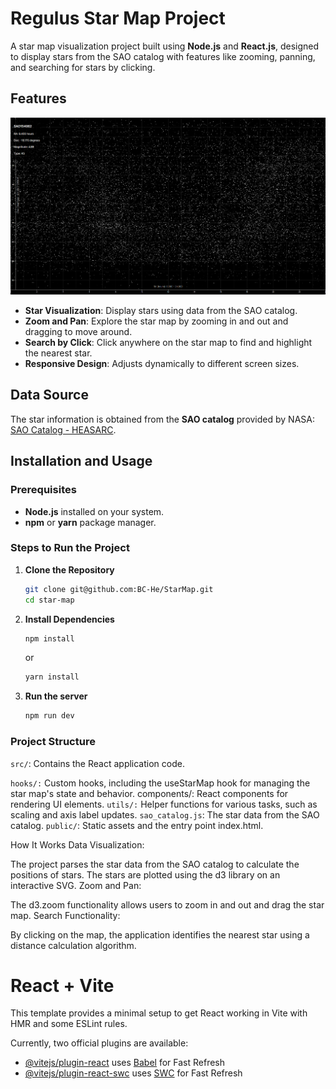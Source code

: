# Regulus Star Map Project

A star map visualization project built using **Node.js** and **React.js**, designed to display stars from the SAO catalog with features like zooming, panning, and searching for stars by clicking.

## Features
![Star Map web page view](assets/MapView.png)
- **Star Visualization**: Display stars using data from the SAO catalog.
- **Zoom and Pan**: Explore the star map by zooming in and out and dragging to move around.
- **Search by Click**: Click anywhere on the star map to find and highlight the nearest star.
- **Responsive Design**: Adjusts dynamically to different screen sizes.

## Data Source

The star information is obtained from the **SAO catalog** provided by NASA:
[SAO Catalog - HEASARC](https://heasarc.gsfc.nasa.gov/w3browse/star-catalog/sao.html).

## Installation and Usage

### Prerequisites
- **Node.js** installed on your system.
- **npm** or **yarn** package manager.

### Steps to Run the Project

1. **Clone the Repository**
   ```bash
   git clone git@github.com:BC-He/StarMap.git
   cd star-map
2. **Install Dependencies**
   ```bash
   npm install
   ```
   or
   ```bash
   yarn install
   ```
3. **Run the server**
   ```bash
   npm run dev

### Project Structure
```src/```: Contains the React application code.

```hooks/:``` Custom hooks, including the useStarMap hook for managing the star map's state and behavior.
components/: React components for rendering UI elements.
```utils/:``` Helper functions for various tasks, such as scaling and axis label updates.
```sao_catalog.js```: The star data from the SAO catalog.
```public/```: Static assets and the entry point index.html.

How It Works
Data Visualization:

The project parses the star data from the SAO catalog to calculate the positions of stars.
The stars are plotted using the d3 library on an interactive SVG.
Zoom and Pan:

The d3.zoom functionality allows users to zoom in and out and drag the star map.
Search Functionality:

By clicking on the map, the application identifies the nearest star using a distance calculation algorithm.


# React + Vite

This template provides a minimal setup to get React working in Vite with HMR and some ESLint rules.

Currently, two official plugins are available:

- [@vitejs/plugin-react](https://github.com/vitejs/vite-plugin-react/blob/main/packages/plugin-react/README.md) uses [Babel](https://babeljs.io/) for Fast Refresh
- [@vitejs/plugin-react-swc](https://github.com/vitejs/vite-plugin-react-swc) uses [SWC](https://swc.rs/) for Fast Refresh
